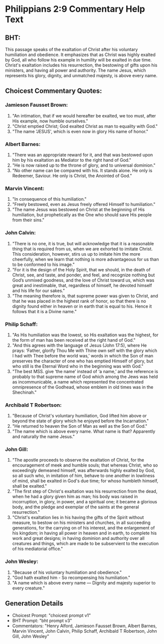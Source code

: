 # Philippians 2:9 Commentary Help Text

## BHT:
This passage speaks of the exaltation of Christ after his voluntary humiliation and obedience. It emphasizes that as Christ was highly exalted by God, all who follow his example in humility will be exalted in due time. Christ's exaltation includes his resurrection, the bestowing of gifts upon his ministers, and having all power and authority. The name Jesus, which represents his glory, dignity, and unmatched majesty, is above every name.

## Choicest Commentary Quotes:
### Jamieson Fausset Brown:
1. "An intimation, that if we would hereafter be exalted, we too must, after His example, now humble ourselves."
2. "Christ emptied Christ; God exalted Christ as man to equality with God."
3. "The name 'JESUS', which is even now in glory His name of honor."

### Albert Barnes:
1. "There was an appropriate reward for it, and that was bestowed upon him by his exaltation as Mediator to the right hand of God."
2. "He is now raised up to the throne of glory, and to universal dominion."
3. "No other name can be compared with his. It stands alone. He only is Redeemer, Saviour. He only is Christ, the Anointed of God."

### Marvin Vincent:
1. "In consequence of this humiliation."
2. "Freely bestowed, even as Jesus freely offered Himself to humiliation."
3. "The name Jesus was bestowed on Christ at the beginning of His humiliation, but prophetically as the One who should save His people from their sins."

### John Calvin:
1. "There is no one, it is true, but will acknowledge that it is a reasonable thing that is required from us, when we are exhorted to imitate Christ. This consideration, however, stirs us up to imitate him the more cheerfully, when we learn that nothing is more advantageous for us than to be conformed to his image."
2. "For it is the design of the Holy Spirit, that we should, in the death of Christ, see, and taste, and ponder, and feel, and recognize nothing but God’s unmixed goodness, and the love of Christ toward us, which was great and inestimable, that, regardless of himself, he devoted himself and his life for our sakes."
3. "The meaning therefore is, that supreme power was given to Christ, and that he was placed in the highest rank of honor, so that there is no dignity found either in heaven or in earth that is equal to his. Hence it follows that it is a Divine name."

### Philip Schaff:
1. "As His humiliation was the lowest, so His exaltation was the highest, for the form of man has been received at the right hand of God." 
2. "And this agrees with the language of Jesus (John 17:5), where He prays: ‘Father, glorify Thou Me with Thine own self with the glory which I had with Thee before the world was,’ words in which the Son of man preserves the character of one who has emptied Himself of glory, but who still is the Eternal Word who in the beginning was with God."
3. "The best MSS. give ‘the name’ instead of ‘a name,’ and the reference is probably to that supreme name of God which among the Jews was held as incommunicable, a name which represented the concentrated omnipresence of the Godhead, whose emblem in old times was in the Shechinah."

### Archibald T Robertson:
1. "Because of Christ's voluntary humiliation, God lifted him above or beyond the state of glory which he enjoyed before the Incarnation."
2. "He returned to heaven the Son of Man as well as the Son of God."
3. "The name which is above every name. What name is that? Apparently and naturally the name Jesus."

### John Gill:
1. "The apostle proceeds to observe the exaltation of Christ, for the encouragement of meek and humble souls; that whereas Christ, who so exceedingly demeaned himself, was afterwards highly exalted by God, so all such who, in imitation of him, behave to one another in lowliness of mind, shall be exalted in God's due time; for whoso humbleth himself, shall be exalted."
2. "The first step of Christ's exaltation was his resurrection from the dead, when he had a glory given him as man; his body was raised in incorruption, in glory, in power, and a spiritual one; it became a glorious body, and the pledge and exemplar of the saints at the general resurrection."
3. "Christ's exaltation lies in his having the gifts of the Spirit without measure, to bestow on his ministers and churches, in all succeeding generations, for the carrying on of his interest, and the enlargement of his kingdom; in having all power in heaven and in earth, to complete his work and great designs; in having dominion and authority over all creatures and things, which are made to be subservient to the execution of his mediatorial office."

### John Wesley:
1. "Because of his voluntary humiliation and obedience."
2. "God hath exalted him - So recompensing his humiliation."
3. "A name which is above every name — Dignity and majesty superior to every creature."


## Generation Details
- Choicest Prompt: "choicest prompt v1"
- BHT Prompt: "bht prompt v3"
- Commentators: "Henry Alford, Jamieson Fausset Brown, Albert Barnes, Marvin Vincent, John Calvin, Philip Schaff, Archibald T Robertson, John Gill, John Wesley"
